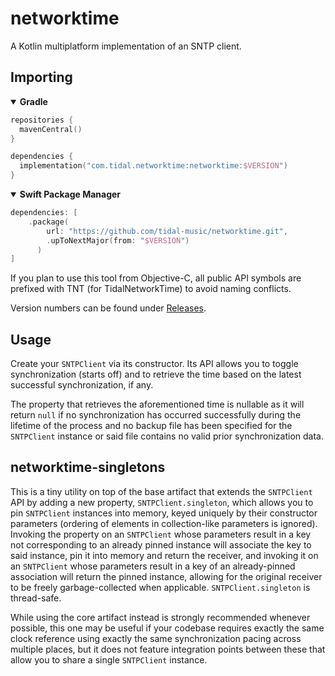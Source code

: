 # networktime

A Kotlin multiplatform implementation of an SNTP client.

## Importing

<details open>
<summary><b>Gradle</b></summary>

```kotlin
repositories {
  mavenCentral()
}

dependencies {
  implementation("com.tidal.networktime:networktime:$VERSION")
}
```

</details>

<details open>
<summary><b>Swift Package Manager</b></summary>

```swift
dependencies: [
    .package(
        url: "https://github.com/tidal-music/networktime.git",
        .upToNextMajor(from: "$VERSION")
      )
]
```

If you plan to use this tool from Objective-C, all public API symbols are prefixed with TNT (for
TidalNetworkTime) to avoid naming conflicts.

</details>

Version numbers can be found under [Releases](https://github.com/tidal-music/networktime/releases).

## Usage

Create your `SNTPClient` via its constructor. Its API allows you to toggle synchronization (starts
off) and to retrieve the time based on the latest successful synchronization, if any.

The property that retrieves the aforementioned time is nullable as it will return `null` if no
synchronization has occurred successfully during the lifetime of the process and no backup file has
been specified for the `SNTPClient` instance or said file contains no valid prior synchronization
data.

## networktime-singletons

This is a tiny utility on top of the base artifact that extends the `SNTPClient` API by adding a new
property, `SNTPClient.singleton`, which allows you to pin `SNTPClient` instances into memory, keyed
uniquely by their constructor parameters (ordering of elements in collection-like parameters is
ignored). Invoking the property on an `SNTPClient` whose parameters result in a key not
corresponding to an already pinned instance will associate the key to said instance, pin it into
memory and return the receiver, and invoking it on an `SNTPClient` whose parameters result in a key
of an already-pinned association will return the pinned instance, allowing for the original receiver
to be freely garbage-collected when applicable. `SNTPClient.singleton` is thread-safe.

While using the core artifact instead is strongly recommended whenever possible, this one may be
useful if your codebase requires exactly the same clock reference using exactly the same
synchronization pacing across multiple places, but it does not feature integration points between
these that allow you to share a single `SNTPClient` instance.
